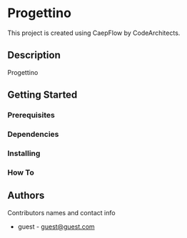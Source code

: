 # Progettino
This project is created using CaepFlow by CodeArchitects.
## Description
Progettino
## Getting Started

### Prerequisites

### Dependencies

### Installing

### How To

## Authors
Contributors names and contact info
- guest - guest@guest.com

